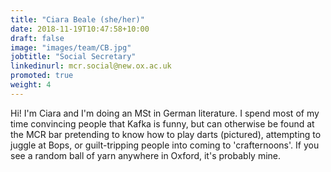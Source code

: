 ```yaml
---
title: "Ciara Beale (she/her)"
date: 2018-11-19T10:47:58+10:00
draft: false
image: "images/team/CB.jpg"
jobtitle: "Social Secretary"
linkedinurl: mcr.social@new.ox.ac.uk
promoted: true
weight: 4
---
```


Hi! I'm Ciara and I'm doing an MSt in German literature. I spend most of my time convincing people that Kafka is funny, but can otherwise be found at the MCR bar pretending to know how to play darts (pictured), attempting to juggle at Bops, or guilt-tripping people into coming to 'crafternoons'. If you see a random ball of yarn anywhere in Oxford, it's probably mine.

